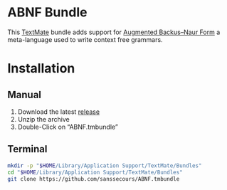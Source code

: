 # ABNF Bundle

This [TextMate][] bundle adds support for [Augmented Backus–Naur Form][] a meta-language used to write  context free grammars.

[TextMate]: https://github.com/textmate/textmate
[Augmented Backus–Naur Form]: https://en.wikipedia.org/wiki/Augmented_Backus–Naur_Form

# Installation

## Manual

1. Download the latest [release][]
2. Unzip the archive
3. Double-Click on “ABNF.tmbundle”

[release]: http://github.com/sanssecours/ABNF.tmbundle/releases

## Terminal

```sh
mkdir -p "$HOME/Library/Application Support/TextMate/Bundles"
cd "$HOME/Library/Application Support/TextMate/Bundles"
git clone https://github.com/sanssecours/ABNF.tmbundle
```
